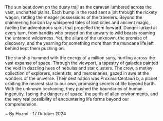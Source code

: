 
The sun beat down on the dusty trail as the caravan lumbered across the vast, uncharted plains.  Each bump in the road sent a jolt through the rickety wagon, rattling the meager possessions of the travelers.  Beyond the shimmering horizon lay whispered tales of lost cities and ancient magic, fueling the adventurous spirit that propelled them forward.  Danger lurked at every turn, from bandits who preyed on the unwary to wild beasts roaming the untamed wilderness.  Yet, the allure of the unknown, the promise of discovery, and the yearning for something more than the mundane life left behind kept them pushing on. 

The starship hummed with the energy of a million suns, hurtling across the vast expanse of space.  Through the viewport, a tapestry of galaxies painted the void in dazzling hues of nebulas and star clusters.  The crew, a motley collection of explorers, scientists, and mercenaries, gazed in awe at the wonders of the universe.  Their destination was Proxima Centauri b, a planet orbiting the nearest star to our own, promising secrets of life beyond Earth.  With the unknown beckoning, they pushed the boundaries of human ingenuity, facing the dangers of space, the perils of alien environments, and the very real possibility of encountering life forms beyond our comprehension. 

~ By Hozmi - 17 October 2024
